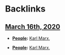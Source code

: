 
# Backlinks
## [March 16th, 2020](<March 16th, 2020.md>)
- **[People](<People.md>):** [Karl Marx](<Karl Marx.md>),

- **[People](<People.md>):** [Karl Marx](<Karl Marx.md>),

